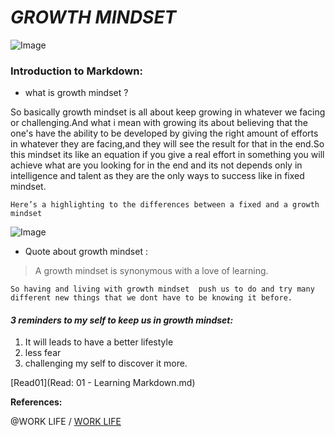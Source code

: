 # ***GROWTH MINDSET***
![Image](https://3kllhk1ibq34qk6sp3bhtox1-wpengine.netdna-ssl.com/wp-content/uploads/2015/11/growth-mindset.png)

### Introduction to Markdown:

* what is growth mindset ?
    
So basically growth mindset is all about keep growing in whatever we facing or challenging.And what i mean with growing its about believing that the one's have the ability to be developed by giving the right amount of efforts in whatever they are facing,and they will see the result for that in the end.So  this mindset its like an equation if you give a real effort in something you will achieve what are you looking for in the end and its not depends only in intelligence and talent as they are the only ways to success like in fixed mindset.

 ``` Here’s a highlighting to the differences between a fixed and a growth mindset ```
 
![Image](https://3kllhk1ibq34qk6sp3bhtox1-wpengine.netdna-ssl.com/wp-content/uploads/NewGrowthMindset2.png)

* Quote about growth mindset :
> A growth mindset is synonymous with a love of learning.





``` So having and living with growth mindset  push us to do and try many different new things that we dont have to be knowing it before. ```




#### ***3 reminders to my self to keep us in growth mindset:***

1. It will leads to have a better lifestyle
2. less fear
3. challenging my self to discover it more.


[Read01](Read: 01 - Learning Markdown.md)


**References:**

@WORK LIFE / [WORK LIFE](https://www.atlassian.com/blog/inside-atlassian/growth-mindset)




